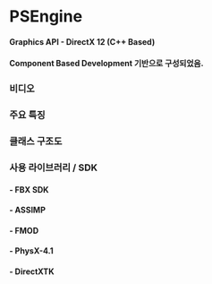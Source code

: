 # PSEngine
#### Graphics API - DirectX 12 (C++ Based)
#### Component Based Development 기반으로 구성되었음.

### 비디오

### 주요 특징

### 클래스 구조도


### 사용 라이브러리 / SDK
#### - FBX SDK
#### - ASSIMP
#### - FMOD
#### - PhysX-4.1
#### - DirectXTK
